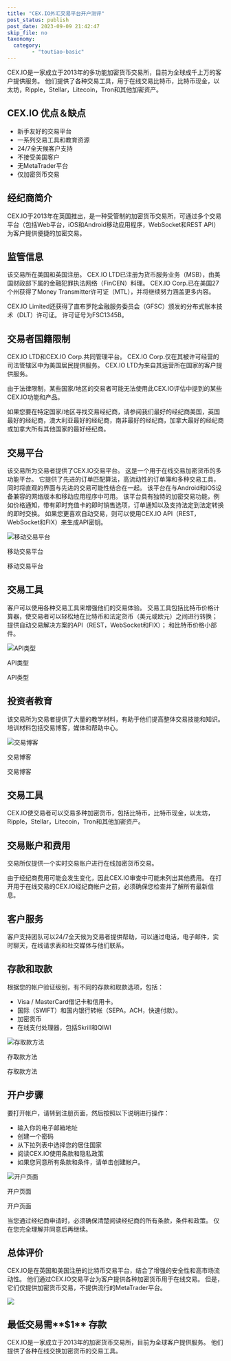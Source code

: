 ```yaml
---
title: "CEX.IO外汇交易平台开户测评"
post_status: publish
post_date: 2023-09-09 21:42:47
skip_file: no
taxonomy:
  category:
        - "toutiao-basic"
---
```


CEX.IO是一家成立于2013年的多功能加密货币交易所，目前为全球成千上万的客户提供服务。 他们提供了各种交易工具，用于在线交易比特币，比特币现金，以太坊，Ripple，Stellar，Litecoin，Tron和其他加密资产。

## CEX.IO 优点＆缺点

- 新手友好的交易平台
- 一系列交易工具和教育资源
- 24/7全天候客户支持
- 不接受美国客户
- 无MetaTrader平台
- 仅加密货币交易

## 经纪商简介

CEX.IO于2013年在英国推出，是一种受管制的加密货币交易所，可通过多个交易平台（包括Web平台，iOS和Android移动应用程序，WebSocket和REST API）为客户提供便捷的加密交易。

## 监管信息

该交易所在美国和英国注册。 CEX.IO LTD已注册为货币服务业务（MSB），由美国财政部下属的金融犯罪执法网络（FinCEN）料理。 CEX.IO Corp.已在美国27个州获得了Money Transmitter许可证（MTL），并将继续努力涵盖更多内容。

CEX.IO Limited还获得了直布罗陀金融服务委员会（GFSC）颁发的分布式账本技术（DLT）许可证。 许可证号为FSC1345B。

## 交易者国籍限制

CEX.IO LTD和CEX.IO Corp.共同管理平台。 CEX.IO Corp.仅在其被许可经营的司法管辖区中为美国居民提供服务。 CEX.IO LTD为来自其运营所在国家的客户提供服务。

由于法律限制，某些国家/地区的交易者可能无法使用此CEX.IO评估中提到的某些CEX.IO功能和产品。

如果您要在特定国家/地区寻找交易经纪商，请参阅我们最好的经纪商美国，英国最好的经纪商，澳大利亚最好的经纪商，南非最好的经纪商，加拿大最好的经纪商或加拿大所有其他国家的最好经纪商。

## 交易平台

该交易所为交易者提供了CEX.IO交易平台。 这是一个用于在线交易加密货币的多功能平台。 它提供了先进的订单匹配算法，高流动性的订单簿和多种交易工具，同时将直观的界面与先进的交易可能性结合在一起。 该平台在与Android和iOS设备兼容的网络版本和移动应用程序中可用。 该平台具有独特的加密交易功能，例如价格通知，带有即时充值卡的即时销售选项，订单通知以及支持法定到法定转换的即时交换。 如果您更喜欢自动交易，则可以使用CEX.IO API（REST，WebSocket和FIX）来生成API密钥。

![移动交易平台](https://cdn.fendou.la/funstoutiao/2020/11/CEX.IO-Review-Mobile-Platform-.jpg "移动交易平台")

移动交易平台

移动交易平台

## 交易工具

客户可以使用各种交易工具来增强他们的交易体验。 交易工具包括比特币价格计算器，使交易者可以轻松地在比特币和法定货币（美元或欧元）之间进行转换； 提供自动交易解决方案的API（REST，WebSocket和FIX）； 和比特币价格小部件。

![API类型](https://cdn.fendou.la/funstoutiao/2020/11/CEX.IO-Review-API-Types.jpg "API类型")

API类型

API类型

## 投资者教育

该交易所为交易者提供了大量的教学材料，有助于他们提高整体交易技能和知识。 培训材料包括交易博客，媒体和帮助中心。

![交易博客](https://cdn.fendou.la/funstoutiao/2020/11/CEX.IO-Review-Trading-Blog.jpg "交易博客")

交易博客

交易博客

## 交易工具

CEX.IO使交易者可以交易多种加密货币，包括比特币，比特币现金，以太坊，Ripple，Stellar，Litecoin，Tron和其他加密资产。

## 交易账户和费用

交易所仅提供一个实时交易账户进行在线加密货币交易。

由于经纪商费用可能会发生变化，因此CEX.IO审查中可能未列出其他费用。 在打开用于在线交易的CEX.IO经纪商帐户之前，必须确保您检查并了解所有最新信息。

## 客户服务

客户支持团队可以24/7全天候为交易者提供帮助，可以通过电话，电子邮件，实时聊天，在线请求表和社交媒体与他们联系。

## 存款和取款

根据您的帐户验证级别，有不同的存款和取款选项，包括：

- Visa / MasterCard借记卡和信用卡。
- 国际（SWIFT）和国内银行转帐（SEPA，ACH，快速付款）。
- 加密货币
- 在线支付处理器，包括Skrill和QIWI

![存取款方法](https://cdn.fendou.la/funstoutiao/2020/11/CEX.IO-Review-Deposit-And-Withdrawal-Methods.jpg "存取款方法")

存取款方法

存取款方法

## 开户步骤

要打开帐户，请转到注册页面，然后按照以下说明进行操作：

- 输入你的电子邮箱地址
- 创建一个密码
- 从下拉列表中选择您的居住国家
- 阅读CEX.IO使用条款和隐私政策
- 如果您同意所有条款和条件，请单击创建帐户。

![开户页面](https://cdn.fendou.la/funstoutiao/2020/11/CEX.IO-Review-Account-Opening-Page.jpg "开户页面")

开户页面

开户页面

当您通过经纪商申请时，必须确保清楚阅读经纪商的所有条款，条件和政策。 仅在您完全理解并同意后再继续。

## 总体评价

CEX.IO是在英国和美国注册的比特币交易平台，结合了增强的安全性和高市场流动性。 他们通过CEX.IO交易平台为客户提供各种加密货币用于在线交易。 但是，它们仅提供加密货币交易，不提供流行的MetaTrader平台。

![](https://cdn.fendou.la/funstoutiao/2020/11/CEX.png)

## 最低交易需**$1** 存款

CEX.IO是一家成立于2013年的加密货币交易所，目前为全球客户提供服务。 他们提供了各种在线交换加密货币的交易工具。

